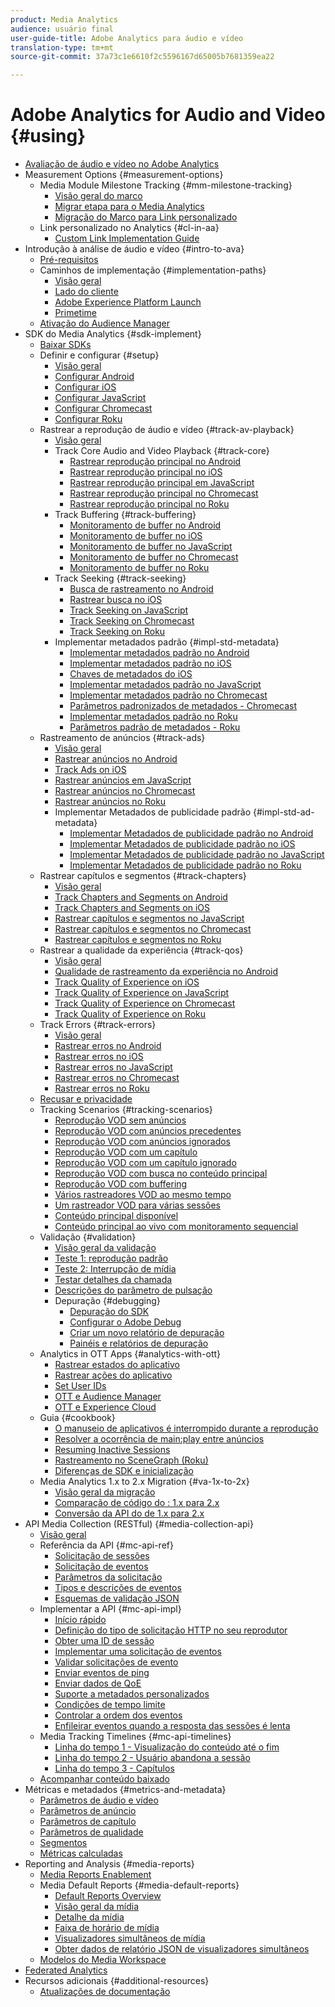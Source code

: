 ```yaml
---
product: Media Analytics
audience: usuário final
user-guide-title: Adobe Analytics para áudio e vídeo
translation-type: tm+mt
source-git-commit: 37a73c1e6610f2c5596167d65005b7681359ea22

---
```



# Adobe Analytics for Audio and Video {#using}

+ [Avaliação de áudio e vídeo no Adobe Analytics](media-overview.md)
+ Measurement Options {#measurement-options}
   + Media Module Milestone Tracking {#mm-milestone-tracking}
      + [Visão geral do marco](measurement-options/mm-milestone-tracking/milestone-overview.md)
      + [Migrar etapa para o Media Analytics](measurement-options/mm-milestone-tracking/migrate-ms-to-va.md)
      + [Migração do Marco para Link personalizado](measurement-options/mm-milestone-tracking/migrate-ms-to-cl.md)
   + Link personalizado no Analytics {#cl-in-aa}
      + [Custom Link Implementation Guide](measurement-options/cl-in-aa/cl-impl-guide.md)
+ Introdução à análise de áudio e vídeo {#intro-to-ava}
   + [Pré-requisitos](intro-to-ava/prereqs.md)
   + Caminhos de implementação {#implementation-paths}
      + [Visão geral](intro-to-ava/implementation-paths/implementation-paths.md)
      + [Lado do cliente](intro-to-ava/implementation-paths/client-side-path.md)
      + [Adobe Experience Platform Launch](intro-to-ava/implementation-paths/launch-path.md)
      + [Primetime](intro-to-ava/implementation-paths/primetime-path.md)
   + [Ativação do Audience Manager](intro-to-ava/am-enablement.md)
+ SDK do Media Analytics {#sdk-implement}
   + [Baixar SDKs](sdk-implement/download-sdks.md)
   + Definir e configurar {#setup}
      + [Visão geral](sdk-implement/setup/setup-overview.md)
      + [Configurar Android](sdk-implement/setup/set-up-android.md)
      + [Configurar iOS](sdk-implement/setup/set-up-ios.md)
      + [Configurar JavaScript](sdk-implement/setup/set-up-js.md)
      + [Configurar Chromecast](sdk-implement/setup/set-up-chromecast.md)
      + [Configurar Roku](sdk-implement/setup/set-up-roku.md)
   + Rastrear a reprodução de áudio e vídeo {#track-av-playback}
      + [Visão geral](sdk-implement/track-av-playback/track-core-overview.md)
      + Track Core Audio and Video Playback {#track-core}
         + [Rastrear reprodução principal no Android](sdk-implement/track-av-playback/track-core/track-core-android.md)
         + [Rastrear reprodução principal no iOS](sdk-implement/track-av-playback/track-core/track-core-ios.md)
         + [Rastrear reprodução principal em JavaScript](sdk-implement/track-av-playback/track-core/track-core-js.md)
         + [Rastrear reprodução principal no Chromecast](sdk-implement/track-av-playback/track-core/track-core-chromecast.md)
         + [Rastrear reprodução principal no Roku](sdk-implement/track-av-playback/track-core/track-core-roku.md)
      + Track Buffering {#track-buffering}
         + [Monitoramento de buffer no Android](sdk-implement/track-av-playback/track-buffering/track-buffering-android.md)
         + [Monitoramento de buffer no iOS](sdk-implement/track-av-playback/track-buffering/track-buffering-ios.md)
         + [Monitoramento de buffer no JavaScript](sdk-implement/track-av-playback/track-buffering/track-buffering-js.md)
         + [Monitoramento de buffer no Chromecast](sdk-implement/track-av-playback/track-buffering/track-buffering-chromecast.md)
         + [Monitoramento de buffer no Roku](sdk-implement/track-av-playback/track-buffering/track-buffering-roku.md)
      + Track Seeking {#track-seeking}
         + [Busca de rastreamento no Android](sdk-implement/track-av-playback/track-seeking/track-seeking-android.md)
         + [Rastrear busca no iOS](sdk-implement/track-av-playback/track-seeking/track-seeking-ios.md)
         + [Track Seeking on JavaScript](sdk-implement/track-av-playback/track-seeking/track-seeking-js.md)
         + [Track Seeking on Chromecast](sdk-implement/track-av-playback/track-seeking/track-seeking-chromecast.md)
         + [Track Seeking on Roku](sdk-implement/track-av-playback/track-seeking/track-seeking-roku.md)
      + Implementar metadados padrão {#impl-std-metadata}
         + [Implementar metadados padrão no Android](sdk-implement/track-av-playback/impl-std-metadata/impl-std-metadata-android.md)
         + [Implementar metadados padrão no iOS](sdk-implement/track-av-playback/impl-std-metadata/impl-std-metadata-ios.md)
         + [Chaves de metadados do iOS](sdk-implement/track-av-playback/impl-std-metadata/ios-metadata-keys.md)
         + [Implementar metadados padrão no JavaScript](sdk-implement/track-av-playback/impl-std-metadata/impl-std-metadata-js.md)
         + [Implementar metadados padrão no Chromecast](sdk-implement/track-av-playback/impl-std-metadata/impl-std-metadata-chromecast.md)
         + [Parâmetros padronizados de metadados - Chromecast](sdk-implement/track-av-playback/impl-std-metadata/chromecast-metadata.md)
         + [Implementar metadados padrão no Roku](sdk-implement/track-av-playback/impl-std-metadata/impl-std-metadata-roku.md)
         + [Parâmetros padrão de metadados - Roku](sdk-implement/track-av-playback/impl-std-metadata/roku-metadata.md)
   + Rastreamento de anúncios {#track-ads}
      + [Visão geral](sdk-implement/track-ads/track-ads-overview.md)
      + [Rastrear anúncios no Android](sdk-implement/track-ads/track-ads-android.md)
      + [Track Ads on iOS](sdk-implement/track-ads/track-ads-ios.md)
      + [Rastrear anúncios em JavaScript](sdk-implement/track-ads/track-ads-js.md)
      + [Rastrear anúncios no Chromecast](sdk-implement/track-ads/track-ads-chromecast.md)
      + [Rastrear anúncios no Roku](sdk-implement/track-ads/track-ads-roku.md)
      + Implementar Metadados de publicidade padrão {#impl-std-ad-metadata}
         + [Implementar Metadados de publicidade padrão no Android](sdk-implement/track-ads/impl-std-ad-metadata/impl-std-ad-metadata-android.md)
         + [Implementar Metadados de publicidade padrão no iOS](sdk-implement/track-ads/impl-std-ad-metadata/impl-std-ad-metadata-ios.md)
         + [Implementar Metadados de publicidade padrão no JavaScript](sdk-implement/track-ads/impl-std-ad-metadata/impl-std-ad-metadata-js.md)
         + [Implementar Metadados de publicidade padrão no Roku](sdk-implement/track-ads/impl-std-ad-metadata/impl-std-ad-metadata-roku.md)
   + Rastrear capítulos e segmentos {#track-chapters}
      + [Visão geral](sdk-implement/track-chapters/track-chapters-overview.md)
      + [Track Chapters and Segments on Android](sdk-implement/track-chapters/track-chapters-android.md)
      + [Track Chapters and Segments on iOS](sdk-implement/track-chapters/track-chapters-ios.md)
      + [Rastrear capítulos e segmentos no JavaScript](sdk-implement/track-chapters/track-chapters-js.md)
      + [Rastrear capítulos e segmentos no Chromecast](sdk-implement/track-chapters/track-chapters-chromecast.md)
      + [Rastrear capítulos e segmentos no Roku](sdk-implement/track-chapters/track-chapters-roku.md)
   + Rastrear a qualidade da experiência {#track-qos}
      + [Visão geral](sdk-implement/track-qos/track-qos-overview.md)
      + [Qualidade de rastreamento da experiência no Android](sdk-implement/track-qos/track-qos-android.md)
      + [Track Quality of Experience on iOS](sdk-implement/track-qos/track-qos-ios.md)
      + [Track Quality of Experience on JavaScript](sdk-implement/track-qos/track-qos-js.md)
      + [Track Quality of Experience on Chromecast](sdk-implement/track-qos/track-qos-chromecast.md)
      + [Track Quality of Experience on Roku](sdk-implement/track-qos/track-qos-roku.md)
   + Track Errors {#track-errors}
      + [Visão geral](sdk-implement/track-errors/track-errors-overview.md)
      + [Rastrear erros no Android](sdk-implement/track-errors/track-errors-android.md)
      + [Rastrear erros no iOS](sdk-implement/track-errors/track-errors-ios.md)
      + [Rastrear erros no JavaScript](sdk-implement/track-errors/track-errors-js.md)
      + [Rastrear erros no Chromecast](sdk-implement/track-errors/track-errors-chromecast.md)
      + [Rastrear erros no Roku](sdk-implement/track-errors/track-errors-roku.md)
   + [Recusar e privacidade](sdk-implement/opt-out-privacy.md)
   + Tracking Scenarios {#tracking-scenarios}
      + [Reprodução VOD sem anúncios](sdk-implement/tracking-scenarios/vod-no-intrs-details.md)
      + [Reprodução VOD com anúncios precedentes](sdk-implement/tracking-scenarios/vod-preroll-ads.md)
      + [Reprodução VOD com anúncios ignorados](sdk-implement/tracking-scenarios/vod-skipped-ads.md)
      + [Reprodução VOD com um capítulo](sdk-implement/tracking-scenarios/vod-one-chapter.md)
      + [Reprodução VOD com um capítulo ignorado](sdk-implement/tracking-scenarios/vod-skipped-chapter.md)
      + [Reprodução VOD com busca no conteúdo principal](sdk-implement/tracking-scenarios/vod-seeking.md)
      + [Reprodução VOD com buffering](sdk-implement/tracking-scenarios/vod-buffering.md)
      + [Vários rastreadores VOD ao mesmo tempo](sdk-implement/tracking-scenarios/vod-multi-trackers.md)
      + [Um rastreador VOD para várias sessões](sdk-implement/tracking-scenarios/vod-multi-track-one-session.md)
      + [Conteúdo principal disponível](sdk-implement/tracking-scenarios/live-main-content.md)
      + [Conteúdo principal ao vivo com monitoramento sequencial](sdk-implement/tracking-scenarios/live-sequential.md)
   + Validação {#validation}
      + [Visão geral da validação](sdk-implement/validation/validation-overview.md)
      + [Teste 1: reprodução padrão](sdk-implement/validation/test1-standard-playback.md)
      + [Teste 2: Interrupção de mídia](sdk-implement/validation/test2-media-interrupt.md)
      + [Testar detalhes da chamada](sdk-implement/validation/test-call-details.md)
      + [Descrições do parâmetro de pulsação](sdk-implement/validation/heartbeat-params.md)
      + Depuração {#debugging}
         + [Depuração do SDK](sdk-implement/validation/debugging/sdk-debugging.md)
         + [Configurar o Adobe Debug](sdk-implement/validation/debugging/config-adobe-debug.md)
         + [Criar um novo relatório de depuração](sdk-implement/validation/debugging/create-new-debug-report.md)
         + [Painéis e relatórios de depuração](sdk-implement/validation/debugging/debug-dash-repts.md)
   + Analytics in OTT Apps {#analytics-with-ott}
      + [Rastrear estados do aplicativo](sdk-implement/analytics-with-ott/track-app-states.md)
      + [Rastrear ações do aplicativo](sdk-implement/analytics-with-ott/track-app-actions.md)
      + [Set User IDs](sdk-implement/analytics-with-ott/set-user-ids.md)
      + [OTT e Audience Manager](sdk-implement/analytics-with-ott/ott-am.md)
      + [OTT e Experience Cloud](sdk-implement/analytics-with-ott/ott-experience-cloud.md)
   + Guia {#cookbook}
      + [O manuseio de aplicativos é interrompido durante a reprodução](sdk-implement/cookbook/app-interrupts.md)
      + [Resolver a ocorrência de main:play entre anúncios](sdk-implement/cookbook/fix-ad-play-ad.md)
      + [Resuming Inactive Sessions](sdk-implement/cookbook/resuming-inactive.md)
      + [Rastreamento no SceneGraph (Roku)](sdk-implement/cookbook/sdk-track-scenegraph.md)
      + [Diferenças de SDK e inicialização](sdk-implement/cookbook/sdk-vs-launch-qoe.md)
   + Media Analytics 1.x to 2.x Migration {#va-1x-to-2x}
      + [Visão geral da migração](sdk-implement/va-1x-to-2x/mig-1x-2x-overview.md)
      + [Comparação de código do : 1.x para 2.x](sdk-implement/va-1x-to-2x/code-comparison-1x-2x.md)
      + [Conversão da API do de 1.x para 2.x](sdk-implement/va-1x-to-2x/1x-2x-api-change.md)
+ API Media Collection (RESTful) {#media-collection-api}
   + [Visão geral](media-collection-api/mc-api-overview.md)
   + Referência da API {#mc-api-ref}
      + [Solicitação de sessões](media-collection-api/mc-api-ref/mc-api-sessions-req.md)
      + [Solicitação de eventos](media-collection-api/mc-api-ref/mc-api-events-req.md)
      + [Parâmetros da solicitação](media-collection-api/mc-api-ref/mc-api-req-params.md)
      + [Tipos e descrições de eventos](media-collection-api/mc-api-ref/mc-api-event-types.md)
      + [Esquemas de validação JSON](media-collection-api/mc-api-ref/mc-api-json-validation.md)
   + Implementar a API {#mc-api-impl}
      + [Início rápido](media-collection-api/mc-api-impl/mc-api-quick-start.md)
      + [Definição do tipo de solicitação HTTP no seu reprodutor](media-collection-api/mc-api-impl/mc-api-set-http-req.md)
      + [Obter uma ID de sessão](media-collection-api/mc-api-impl/mc-api-obtain-sid.md)
      + [Implementar uma solicitação de eventos](media-collection-api/mc-api-impl/mc-api-impl-events-req.md)
      + [Validar solicitações de evento](media-collection-api/mc-api-impl/mc-api-validate-reqs.md)
      + [Enviar eventos de ping](media-collection-api/mc-api-impl/mc-api-sed-pings.md)
      + [Enviar dados de QoE](media-collection-api/mc-api-impl/mc-api-sending-qoe.md)
      + [Suporte a metadados personalizados](media-collection-api/mc-api-impl/mc-api-custom-meta.md)
      + [Condições de tempo limite](media-collection-api/mc-api-impl/mc-api-timeout.md)
      + [Controlar a ordem dos eventos](media-collection-api/mc-api-impl/mc-api-ctrl-order.md)
      + [Enfileirar eventos quando a resposta das sessões é lenta](media-collection-api/mc-api-impl/mc-api-queuing.md)
   + Media Tracking Timelines {#mc-api-timelines}
      + [Linha do tempo 1 - Visualização do conteúdo até o fim](media-collection-api/mc-api-timelines/mc-api-timeline-1.md)
      + [Linha do tempo 2 - Usuário abandona a sessão](media-collection-api/mc-api-timelines/mc-api-timeline-2.md)
      + [Linha do tempo 3 - Capítulos](media-collection-api/mc-api-timelines/mc-api-timeline-3.md)
   + [Acompanhar conteúdo baixado](media-collection-api/track-downloaded-content.md)
+ Métricas e metadados {#metrics-and-metadata}
   + [Parâmetros de áudio e vídeo](metrics-and-metadata/audio-video-parameters.md)
   + [Parâmetros de anúncio](metrics-and-metadata/ad-parameters.md)
   + [Parâmetros de capítulo](metrics-and-metadata/chapter-parameters.md)
   + [Parâmetros de qualidade](metrics-and-metadata/quality-parameters.md)
   + [Segmentos](metrics-and-metadata/segments.md)
   + [Métricas calculadas](metrics-and-metadata/calculated-metrics.md)
+ Reporting and Analysis {#media-reports}
   + [Media Reports Enablement](media-reports/media-reports-enable.md)
   + Media Default Reports {#media-default-reports}
      + [Default Reports Overview](media-reports/media-default-reports/default-reports-overview.md)
      + [Visão geral da mídia](media-reports/media-default-reports/media-reports-overview.md)
      + [Detalhe da mídia](media-reports/media-default-reports/media-reports-detail.md)
      + [Faixa de horário de mídia](media-reports/media-default-reports/media-reports-daypart.md)
      + [Visualizadores simultâneos de mídia](media-reports/media-default-reports/media-concurrent-viewers.md)
      + [Obter dados de relatório JSON de visualizadores simultâneos](media-reports/media-default-reports/get-concurrent-json.md)
   + [Modelos do Media Workspace](media-reports/media-workspace-templates.md)
+ [Federated Analytics](data-sharing/federated-analytics.md)
+ Recursos adicionais {#additional-resources}
   + [Atualizações de documentação](additional-resources/doc-updates.md)
